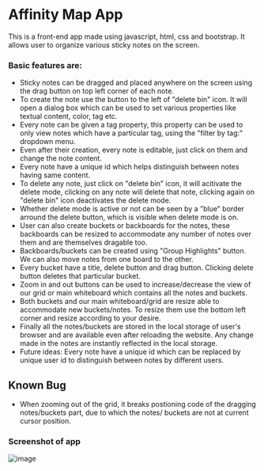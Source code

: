 # Affinity Map App
This is a front-end app made using javascript, html, css and bootstrap. It allows user to organize various sticky notes on the screen.

### Basic features are:
- Sticky notes can be dragged and placed anywhere on the screen using the drag button on top left corner of each note.
- To create the note use the button to the left of "delete bin" icon. It will open a dialog box which can be used to set various properties like textual content, color, tag etc.
- Every note can be given a tag property, this property can be used to only view notes which have a particular tag, using the "filter by tag:" dropdown menu. 
- Even after their creation, every note is editable, just click on them and change the note content.
- Every note have a unique id which helps distinguish between notes having same content.
- To delete any note, just click on "delete bin" icon, it will acitivate the delete mode, clicking on any note will delete that note, clicking again on "delete bin" icon deactivates the delete mode.
- Whether delete mode is active or not can be seen by a "blue" border arround the delete button, which is visible when delete mode is on.
- User can also create buckets or backboards for the notes, these backboards can be resized to accommodate any number of notes over them and are themselves dragable too.
- Backboards/buckets can be created using "Group Highlights" button. We can also move notes from one board to the other.
- Every bucket have a title, delete button and drag button. Clicking delete button deletes that particular bucket.
- Zoom in and out buttons can be used to increase/decrease the view of our grid or main whiteboard which contains all the notes and buckets. 
- Both buckets and our main whiteboard/grid are resize able to accommodate new buckets/notes. To resize them use the bottom left corner and resize according to your desire.
- Finally all the notes/buckets are stored in the local storage of user's browser and are available even after reloading the website. Any change made in the notes are instantly reflected in the local storage.
- Future ideas: Every note have a unique id which can be replaced by unique user id to distinguish between notes by different users.

## Known Bug
- When zooming out of the grid, it breaks postioning code of the dragging notes/buckets part, due to which the notes/ buckets are not at current cursor position.

### Screenshot of app
![image](https://user-images.githubusercontent.com/64087434/129306881-fceccf18-fe17-4fa3-9572-cb8879e11873.png)
